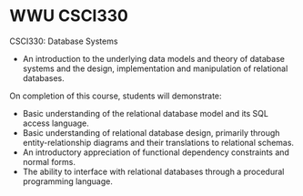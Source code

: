 # WWU CSCI330
CSCI330: Database Systems

* An introduction to the underlying data models and theory of database systems and the design, implementation and manipulation of relational databases.

On completion of this course, students will demonstrate:

* Basic understanding of the relational database model and its SQL access language.
* Basic understanding of relational database design, primarily through entity-relationship diagrams and their translations to relational schemas.
* An introductory appreciation of functional dependency constraints and normal forms.
* The ability to interface with relational databases through a procedural programming language.
